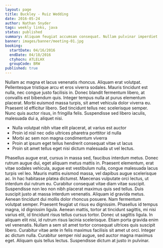 ```yaml
---
layout: page
title: Buckley - Ruiz Wedding
date: 2016-05-24
author: Nathan Snyder
tags: weekly links, java
status: published
summary: Aliquam feugiat accumsan consequat. Nullam pulvinar imperdiet velit vitae malesuada.
banner: images/banner/meeting-01.jpg
booking:
  startDate: 04/16/2016
  endDate: 04/18/2016
  ctyhocn: ATLELHX
  groupCode: BRW
published: true
---
```

Nullam ac magna et lacus venenatis rhoncus. Aliquam erat volutpat. Pellentesque tristique arcu et eros viverra sodales. Mauris tincidunt est nulla, nec congue justo facilisis in. Donec blandit fermentum libero, at convallis est bibendum quis. Integer tempus nulla at purus elementum placerat. Morbi euismod massa turpis, sit amet vehicula dolor viverra eu. Praesent id efficitur libero. Sed tincidunt tellus nec scelerisque semper. Nunc quis auctor risus, in fringilla felis. Suspendisse sed libero iaculis, malesuada dui a, aliquet nisi.

* Nulla volutpat nibh vitae elit placerat, at varius est auctor
* Proin id nisl nec odio ultrices pharetra porttitor id nulla
* Morbi ac sem non magna condimentum viverra
* Proin at ipsum eget tellus hendrerit consequat vitae ut lacus
* Proin sit amet tellus eget nisi dictum malesuada ut vel lectus.

Phasellus augue erat, cursus in massa sed, faucibus interdum metus. Donec rutrum augue dui, eget aliquam metus mattis in. Praesent elementum, erat vitae sodales vehicula, augue est vestibulum nulla, congue malesuada lacus turpis vel leo. Mauris mattis euismod massa, vel dapibus augue scelerisque ac. In hac habitasse platea dictumst. Maecenas vulputate orci lectus, ut interdum dui rutrum eu. Curabitur consequat vitae diam vitae suscipit. Suspendisse non leo non nibh placerat maximus quis sed tellus. Duis suscipit justo at massa interdum venenatis. Aliquam id gravida metus.
Aenean tincidunt dui mollis dolor rhoncus posuere. Nam fermentum volutpat semper. Praesent feugiat ut risus eu dignissim. Phasellus id tempus magna, id dignissim ligula. Aenean mattis, tortor at tincidunt sagittis, mi nisi varius elit, id tincidunt risus tellus cursus tortor. Donec ut sagittis ligula. In aliquam elit nisi, id rutrum risus lacinia scelerisque. Etiam porta gravida enim vel venenatis. Nullam a sem sit amet tortor consequat ultrices quis suscipit libero. Curabitur vitae ante in felis maximus facilisis sit amet ut orci. Integer ac dictum nulla. Curabitur semper nisl augue, sed auctor magna maximus eget. Aliquam quis tellus lectus. Suspendisse dictum at justo in pulvinar.
